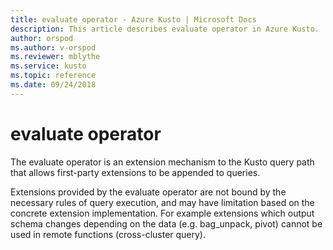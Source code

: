 ```yaml
---
title: evaluate operator - Azure Kusto | Microsoft Docs
description: This article describes evaluate operator in Azure Kusto.
author: orspod
ms.author: v-orspod
ms.reviewer: mblythe
ms.service: kusto
ms.topic: reference
ms.date: 09/24/2018
---
```

# evaluate operator

The evaluate operator is an extension mechanism to the Kusto query path that
allows first-party extensions to be appended to queries.

Extensions provided by the evaluate operator are not bound by the necessary
rules of query execution, and may have limitation based on the concrete extension implementation. 
For example extensions which output schema changes depending on the data (e.g. bag_unpack, pivot)
cannot be used in remote functions (cross-cluster query).
